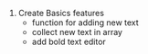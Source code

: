 1. Create Basics features
    - function for adding new text
    - collect new text in array
    - add bold text editor
